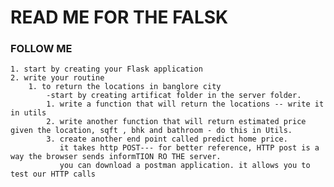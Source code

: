 #  READ ME FOR THE FALSK



### FOLLOW ME
    1. start by creating your Flask application
    2. write your routine
        1. to return the locations in banglore city 
            -start by creating artificat folder in the server folder.
            1. write a function that will return the locations -- write it in utils
            2. write another function that will return estimated price given the location, sqft , bhk and bathroom - do this in Utils.
            3. create another end point called predict home price.
               it takes http POST--- for better reference, HTTP post is a way the browser sends informTION RO THE server.
               you can download a postman application. it allows you to test our HTTP calls

